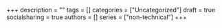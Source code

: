 +++
description = ""
tags = []
categories = ["Uncategorized"]
draft = true
socialsharing = true
authors = []
series = ["non-technical"]
+++
